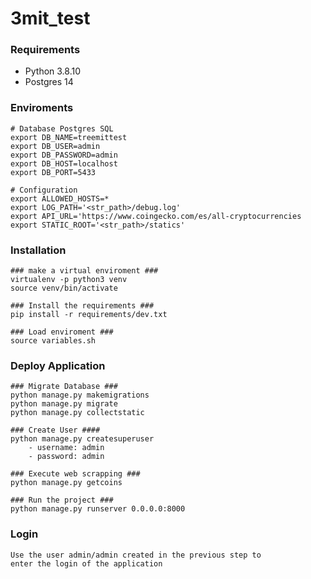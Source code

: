 # 3mit_test

### Requirements ###

* Python 3.8.10
* Postgres 14


### Enviroments ###

    # Database Postgres SQL 
    export DB_NAME=treemittest
    export DB_USER=admin
    export DB_PASSWORD=admin
    export DB_HOST=localhost
    export DB_PORT=5433

    # Configuration
    export ALLOWED_HOSTS=*
    export LOG_PATH='<str_path>/debug.log'
    export API_URL='https://www.coingecko.com/es/all-cryptocurrencies
    export STATIC_ROOT='<str_path>/statics'

### Installation ###
    ### make a virtual enviroment ###
    virtualenv -p python3 venv
    source venv/bin/activate
    
    ### Install the requirements ###
    pip install -r requirements/dev.txt

    ### Load enviroment ###
    source variables.sh

### Deploy Application ###
    
    ### Migrate Database ###
    python manage.py makemigrations
    python manage.py migrate
    python manage.py collectstatic
    
    ### Create User ####
    python manage.py createsuperuser
        - username: admin
        - password: admin
    
    ### Execute web scrapping ###
    python manage.py getcoins

    ### Run the project ###
    python manage.py runserver 0.0.0.0:8000

### Login ###

    Use the user admin/admin created in the previous step to 
    enter the login of the application




